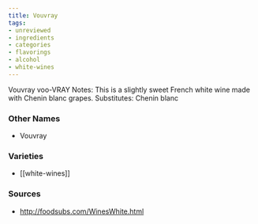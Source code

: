 ```yaml
---
title: Vouvray
tags:
- unreviewed
- ingredients
- categories
- flavorings
- alcohol
- white-wines
---
```

Vouvray voo-VRAY Notes: This is a slightly sweet French white wine made with Chenin blanc grapes. Substitutes: Chenin blanc

### Other Names

* Vouvray

### Varieties

* [[white-wines]]

### Sources
* http://foodsubs.com/WinesWhite.html
